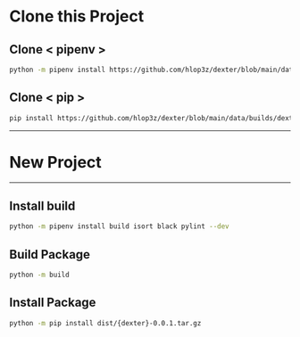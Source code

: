 # Clone this Project

## Clone < **pipenv** >
```sh
python -m pipenv install https://github.com/hlop3z/dexter/blob/main/data/builds/dexter-0.0.1.tar.gz
```

## Clone < **pip** >
```sh
pip install https://github.com/hlop3z/dexter/blob/main/data/builds/dexter-0.0.1.tar.gz
```

---
# New Project
---

## Install **build**
```sh
python -m pipenv install build isort black pylint --dev
```

## Build **Package**
```sh
python -m build
```

## Install **Package**
```sh
python -m pip install dist/{dexter}-0.0.1.tar.gz
```